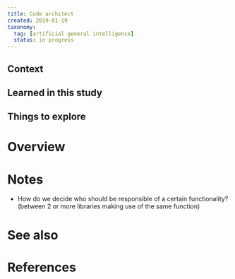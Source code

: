 ```yaml
---
title: Code architect
created: 2019-01-19
taxonomy:
  tag: [artificial general intelligence]
  status: in progress
---
```


## Context

## Learned in this study

## Things to explore

# Overview

# Notes
* How do we decide who should be responsible of a certain functionality? (between 2 or more libraries making use of the same function)

# See also

# References
